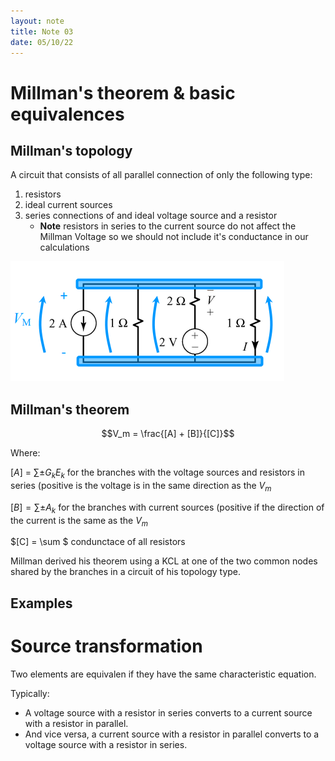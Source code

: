 ```yaml
---
layout: note
title: Note 03
date: 05/10/22
---
```


# Millman's theorem & basic equivalences #

## Millman's topology ##
 
A circuit that consists of all parallel connection of only the following type:

1. resistors
1. ideal current sources
1. series connections of and ideal voltage source and a resistor
	* **Note** resistors in series to the current source do not
	affect the Millman Voltage so we should not include it's
	conductance in our calculations

![Millman's topology example](notes03/topology.png "Millman's topology example")

## Millman's theorem ##

$$V_m = \frac{[A] + [B]}{[C]}$$ 

Where:

$[A]$ = $\sum \pm G_kE_k$ for the branches with the voltage sources and
resistors in series (positive is the voltage is in the same direction as
the $V_m$

$[B] = \sum \pm A_k$ for the branches with current sources (positive if
the direction of the current is the same as the $V_m$

$[C] = \sum $ condunctace of all resistors

Millman derived his theorem using a KCL at one of the two common nodes
shared by the branches in a circuit of his topology type.

## Examples ##

# Source transformation #

Two elements are equivalen if they have the same characteristic equation.

Typically:
* A voltage source with a resistor in series converts to a current source with
  a resistor in parallel.
* And vice versa, a current source with a resistor in parallel converts to a voltage
  source with a resistor in series.
